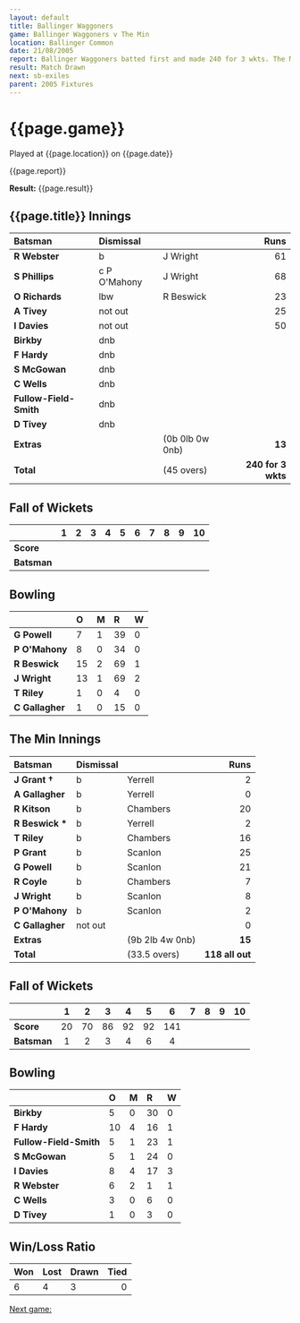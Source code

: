 ```yaml
---
layout: default
title: Ballinger Waggoners
game: Ballinger Waggoners v The Min
location: Ballinger Common
date: 21/08/2005
report: Ballinger Waggoners batted first and made 240 for 3 wkts. The Min replied with 149 for 6 wkts
result: Match Drawn
next: sb-exiles
parent: 2005 Fixtures
---
```


# {{page.game}}

Played at {{page.location}} on {{page.date}}

{{page.report}}

**Result:** {{page.result}}

## {{page.title}} Innings

| Batsman | Dismissal |  | Runs |
|:---|:---|---|---:|
| **R Webster** | b | J Wright | 61 |
| **S Phillips** | c P O'Mahony | J Wright | 68 |
| **O Richards** | lbw | R Beswick | 23 |
| **A Tivey** | not out |  | 25 |
| **I Davies** | not out |  | 50 |
| **Birkby** | dnb |  |  |
| **F Hardy** | dnb |  |  |
| **S McGowan** | dnb |  |  |
| **C Wells** | dnb |  |  |
| **Fullow-Field-Smith** | dnb |  |  |
| **D Tivey** | dnb |  |  |
| **Extras** | | (0b 0lb 0w 0nb) | **13** |
| **Total** | | (45 overs) | **240 for 3 wkts** |

## Fall of Wickets

| | 1 | 2 | 3 | 4 | 5 | 6 | 7 | 8 | 9 | 10 |
|---|:---:|:---:|:---:|:---:|:---:|:---:|:---:|:---:|:---:|:---:|
| **Score** |  |  |  |  |  |  |  |  |  |  |
| **Batsman** |  |  |  |  |  |  |  |  |  |  |

## Bowling

| | O | M | R | W |
|---|:---|:---|:---|:---|
| **G Powell** | 7 | 1 | 39 | 0 |
| **P O'Mahony** | 8 | 0 | 34 | 0 |
| **R Beswick** | 15 | 2 | 69 | 1 |
| **J Wright** | 13 | 1 | 69 | 2 |
| **T Riley** | 1 | 0 | 4 | 0 |
| **C Gallagher** | 1 | 0 | 15 | 0 |

## The Min Innings

| Batsman | Dismissal |  | Runs |
|:---|:---|---|---:|
| **J Grant &#8224;** | b | Yerrell | 2 |
| **A Gallagher** | b | Yerrell | 0 |
| **R Kitson** | b | Chambers | 20 |
| **R Beswick &#42;** | b | Yerrell | 2 |
| **T Riley** | b | Chambers | 16 |
| **P Grant** | b | Scanlon | 25 |
| **G Powell** | b | Scanlon | 21 |
| **R Coyle** | b | Chambers | 7 |
| **J Wright** | b | Scanlon | 8 |
| **P O'Mahony** | b | Scanlon | 2 |
| **C Gallagher** | not out |  | 0 |
| **Extras** | | (9b 2lb 4w 0nb) | **15** |
| **Total** | | (33.5 overs) | **118 all out** |

## Fall of Wickets

| | 1 | 2 | 3 | 4 | 5 | 6 | 7 | 8 | 9 | 10 |
|---|:---:|:---:|:---:|:---:|:---:|:---:|:---:|:---:|:---:|:---:|
| **Score** | 20 | 70 | 86 | 92 | 92 | 141 |  |  |  |  |
| **Batsman** | 1 | 2 | 3 | 4 | 6 | 4 |  |  |  |  |

## Bowling

| | O | M | R | W |
|---|:---|:---|:---|:---|
| **Birkby** | 5 | 0 | 30 | 0 |
| **F Hardy** | 10 | 4 | 16 | 1 |
| **Fullow-Field-Smith** | 5 | 1 | 23 | 1 |
| **S McGowan** | 5 | 1 | 24 | 0 |
| **I Davies** | 8 | 4 | 17 | 3 |
| **R Webster** | 6 | 2 | 1 | 1 |
| **C Wells** | 3 | 0 | 6 | 0 |
| **D Tivey** | 1 | 0 | 3 | 0 |

## Win/Loss Ratio

| Won | Lost | Drawn | Tied |
|:---|:---|:---|---:|
| 6 | 4 | 3 | 0 |

[Next game:]({{page.next}})